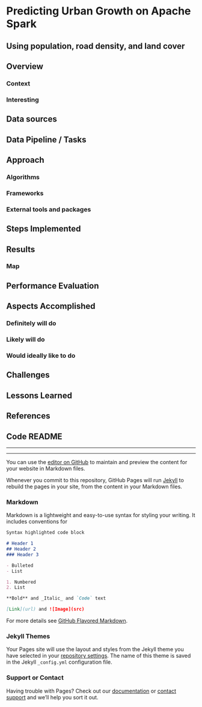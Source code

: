 # Predicting Urban Growth on Apache Spark
## Using population, road density, and land cover

## Overview
### Context
### Interesting


## Data sources

## Data Pipeline / Tasks

## Approach
### Algorithms
### Frameworks
### External tools and packages

## Steps Implemented

## Results
### Map

## Performance Evaluation

## Aspects Accomplished
### Definitely will do
### Likely will do
### Would ideally like to do

## Challenges
## Lessons Learned

## References

## Code README









---
---

You can use the [editor on GitHub](https://github.com/freezurbern/ITCS8190-CourseProject/edit/main/README.md) to maintain and preview the content for your website in Markdown files.

Whenever you commit to this repository, GitHub Pages will run [Jekyll](https://jekyllrb.com/) to rebuild the pages in your site, from the content in your Markdown files.

### Markdown

Markdown is a lightweight and easy-to-use syntax for styling your writing. It includes conventions for

```markdown
Syntax highlighted code block

# Header 1
## Header 2
### Header 3

- Bulleted
- List

1. Numbered
2. List

**Bold** and _Italic_ and `Code` text

[Link](url) and ![Image](src)
```

For more details see [GitHub Flavored Markdown](https://guides.github.com/features/mastering-markdown/).

### Jekyll Themes

Your Pages site will use the layout and styles from the Jekyll theme you have selected in your [repository settings](https://github.com/freezurbern/ITCS8190-CourseProject/settings). The name of this theme is saved in the Jekyll `_config.yml` configuration file.

### Support or Contact

Having trouble with Pages? Check out our [documentation](https://docs.github.com/categories/github-pages-basics/) or [contact support](https://github.com/contact) and we’ll help you sort it out.
